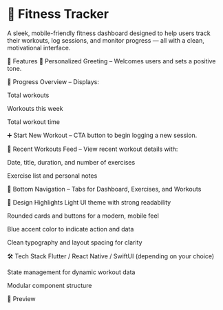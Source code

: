 # 💪 Fitness Tracker 
A sleek, mobile-friendly fitness dashboard designed to help users track their workouts, log sessions, and monitor progress — all with a clean, motivational interface.

🚀 Features
👋 Personalized Greeting – Welcomes users and sets a positive tone.

🧠 Progress Overview – Displays:

Total workouts

Workouts this week

Total workout time

➕ Start New Workout – CTA button to begin logging a new session.

📝 Recent Workouts Feed – View recent workout details with:

Date, title, duration, and number of exercises

Exercise list and personal notes

📱 Bottom Navigation – Tabs for Dashboard, Exercises, and Workouts

🎨 Design Highlights
Light UI theme with strong readability

Rounded cards and buttons for a modern, mobile feel

Blue accent color to indicate action and data

Clean typography and layout spacing for clarity

🛠️ Tech Stack
Flutter / React Native / SwiftUI (depending on your choice)

State management for dynamic workout data

Modular component structure

📸 Preview
